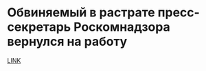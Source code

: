 # Обвиняемый в растрате пресс-секретарь Роскомнадзора вернулся на работу 



[LINK](https://varlamov.ru/3107802.html)